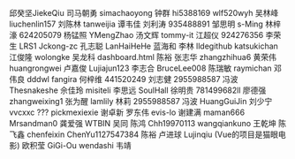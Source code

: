 邱癸坚JiekeQiu
司马朝勇 simachaoyong
钟群 hi5388169
wlf520wyh 吴林峰
liuchenlin157 刘陈林
tanweijia 谭韦佳
刘利涛 935488891
邹思明    s-Ming
林梓濠    624205079
杨锰照 YMengZhao
汤文辉 tommy-it
江超仪 924276356
李荣生 LRS1
Jckong-zc 孔志聪 
LanHaiHeHe  蓝海和
李林  lldegithub
katsukichan 江俊隆
wolongke 吴龙科
dashboard.html 陈裕
张志华 zhangzhihua6
黄荣伟 huangrongwei
卢嘉俊 Lujiajun123
李志合 BruceLee008
陈瑞敏 raymichan
邓伟良 dddwl
fangira 何梓维
441520249 刘志健
2955988587  冯波
Thesnakeshe  佘佳玲
misiteli  李思远
SoulHall 徐明贵
781499682ll 廖德强
zhangweixing1 张为醒
lamlily 林莉
2955988587  冯波
HuangGuiJin 刘少宁
vvcxxc ???
pickmexiexie 谢卓新
罗东伟 evis-lo
谢建满 maman666
Mrsandman0 龚爱强
WTBIN 吴同
陈鸿 Chh19970113
wangqiankuno 王乾坤
陈飞鑫 chenfeixin
ChenYu1127547384 陈裕
卢进球 Lujinqiu (Vue的项目是猫眼电影)
欧积莹 GiGi-Ou
wendashi 韦靖
